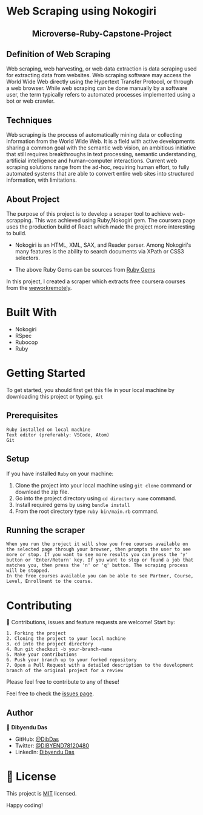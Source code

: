 
# Web Scraping using Nokogiri 

<h2 align="center">Microverse-Ruby-Capstone-Project</h2>

## Definition of Web Scraping

Web scraping, web harvesting, or web data extraction is data scraping used for extracting data from websites. Web scraping software may access the World Wide Web directly using the Hypertext Transfer Protocol, or through a web browser. While web scraping can be done manually by a software user, the term typically refers to automated processes implemented using a bot or web crawler.
## Techniques

Web scraping is the process of automatically mining data or collecting information from the World Wide Web. It is a field with active developments sharing a common goal with the semantic web vision, an ambitious initiative that still requires breakthroughs in text processing, semantic understanding, artificial intelligence and human-computer interactions. Current web scraping solutions range from the ad-hoc, requiring human effort, to fully automated systems that are able to convert entire web sites into structured information, with limitations.

## About Project

The purpose of this project is to develop a scraper tool to achieve web-scrapping. This was achieved using Ruby,Nokogiri gem. The coursera page uses the production build of React which made the project more interesting to build.


- Nokogiri is an HTML, XML, SAX, and Reader parser. Among Nokogiri's many features is the ability to search documents via XPath or CSS3 selectors.

- The above Ruby Gems can be sources from [Ruby Gems](https://rubygems.org/)

In this project, I created a scraper which extracts free coursera courses from the [weworkremotely](https://weworkremotely.com/).

# Built With
 - Nokogiri 
 - RSpec 
 - Rubocop 
 - Ruby 
 


 # Getting Started

To get started, you should first get this file in your local machine by downloading this project or typing.
`
git 
`

## Prerequisites

    Ruby installed on local machine
    Text editor (preferably: VSCode, Atom)
    Git

## Setup

   If you have installed `Ruby` on your machine:

   1. Clone the project into your local machine using `git clone` command or download the zip file.
   2. Go into the project directory using `cd directory name` command.
   3. Install required gems by using `bundle install`
   4. From the root directory type `ruby bin/main.rb` command.
## Running the scraper

    When you run the project it will show you free courses available on the selected page through your browser, then prompts the user to see more or stop. If you want to see more results you can press the 'y' button or 'Enter/Return' key. If you want to stop or found a job that matches you, then press the 'n' or 'q' button. The scraping process will be stopped.
    In the free courses available you can be able to see Partner, Course, Level, Enrollment to the course.

# Contributing

:handshake: Contributions, issues and feature requests are welcome!
Start by:

    1. Forking the project
    2. Cloning the project to your local machine
    3. cd into the project directory
    4. Run git checkout -b your-branch-name
    5. Make your contributions
    6. Push your branch up to your forked repository
    7. Open a Pull Request with a detailed description to the development branch of the original project for a review

Please feel free to contribute to any of these!

Feel free to check the [issues page](https://github.com/IjayAbby/Web-Scraper-Ruby-Capstone-Project/issues).

## Author

👤 **Dibyendu Das**

- GitHub: [@DibDas](https://github.com/dibdas)
- Twitter: [@DIBYEND78120480](https://twitter.com/DIBYEND78120480)
- LinkedIn: [Dibyendu Das](https://www.linkedin.com/in/dibyendu-das-b5967a1b1/)


# 📝 License

This project is [MIT]() licensed.

Happy coding!
